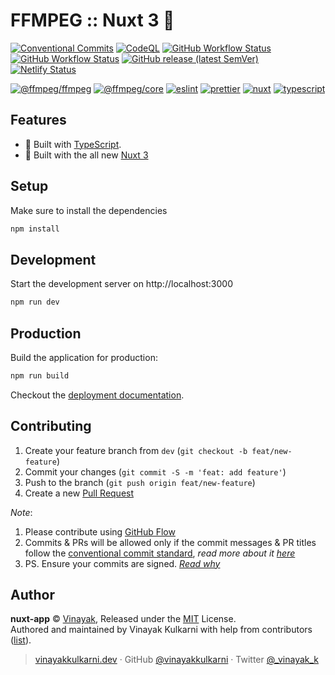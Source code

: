 # FFMPEG :: Nuxt 3 🕺

[![Conventional Commits](https://img.shields.io/badge/Conventional%20Commits-1.0.0-green.svg)](https://conventionalcommits.org)
[![CodeQL](https://img.shields.io/github/workflow/status/ffmpegwasm/nuxt-app/CodeQL?logo=github-actions&label=CodeQL)](https://github.com/ffmpegwasm/nuxt-app/actions/workflows/codeql.yml)
[![GitHub Workflow Status](https://img.shields.io/github/workflow/status/ffmpegwasm/nuxt-app/ci?logo=github-actions)](https://github.com/ffmpegwasm/nuxt-app/actions/workflows/ci.yml)
[![GitHub Workflow Status](https://img.shields.io/github/workflow/status/ffmpegwasm/nuxt-app/Ship%20js%20trigger?label=⛴%20Ship.js%20trigger)](https://github.com/ffmpegwasm/nuxt-app/actions/workflows/shipjs-trigger.yml)
[![GitHub release (latest SemVer)](https://img.shields.io/github/v/release/ffmpegwasm/nuxt-app?sort=semver&logo=github)](https://github.com/ffmpegwasm/nuxt-app/releases)
[![Netlify Status](https://img.shields.io/netlify/cf1e046d-7a81-425a-814c-4015370e9426?logo=netlify)](https://app.netlify.com/sites/ffmpegwasm-nuxt/deploys)

[![@ffmpeg/ffmpeg](https://img.shields.io/github/package-json/dependency-version/ffmpegwasm/nuxt-app/@ffmpeg/ffmpeg?logo=ffmpeg)](https://ffmpegwasm.netlify.app/)
[![@ffmpeg/core](https://img.shields.io/github/package-json/dependency-version/ffmpegwasm/nuxt-app/dev/@ffmpeg/core?logo=ffmpeg)](https://ffmpegwasm.netlify.app/)
[![eslint](https://img.shields.io/github/package-json/dependency-version/ffmpegwasm/nuxt-app/dev/eslint?logo=eslint)](https://eslint.org/)
[![prettier](https://img.shields.io/github/package-json/dependency-version/ffmpegwasm/nuxt-app/dev/prettier?logo=prettier)](https://prettier.io/)
[![nuxt](https://img.shields.io/github/package-json/dependency-version/ffmpegwasm/nuxt-app/dev/nuxt3?logo=nuxt.js)](https://v3.nuxtjs.org/)
[![typescript](https://img.shields.io/github/package-json/dependency-version/ffmpegwasm/nuxt-app/dev/typescript?logo=TypeScript)](https://www.typescriptlang.org/)

## Features

- 💪 Built with [TypeScript](https://www.typescriptlang.org/).
- 🌠 Built with the all new [Nuxt 3](https://v3.nuxtjs.org/)

## Setup

Make sure to install the dependencies

```bash
npm install
```

## Development

Start the development server on http://localhost:3000

```bash
npm run dev
```

## Production

Build the application for production:

```bash
npm run build
```

Checkout the [deployment documentation](https://v3.nuxtjs.org/docs/deployment).

## Contributing

1. Create your feature branch from `dev` (`git checkout -b feat/new-feature`)
2. Commit your changes (`git commit -S -m 'feat: add feature'`)
3. Push to the branch (`git push origin feat/new-feature`)
4. Create a new [Pull Request](https://github.com/ffmpegwasm/nuxt-app/compare)

_Note_:

1. Please contribute using [GitHub Flow](https://web.archive.org/web/20191104103724/https://guides.github.com/introduction/flow/)
2. Commits & PRs will be allowed only if the commit messages & PR titles follow the [conventional commit standard](https://www.conventionalcommits.org/), _read more about it [here](https://github.com/conventional-changelog/commitlint/tree/master/%40commitlint/config-conventional#type-enum)_
3. PS. Ensure your commits are signed. _[Read why](https://withblue.ink/2020/05/17/how-and-why-to-sign-git-commits.html)_

## Author

**nuxt-app** &copy; [Vinayak](https://vinayakkulkarni.dev), Released under the [MIT](./LICENSE) License.<br>
Authored and maintained by Vinayak Kulkarni with help from contributors ([list](https://github.com/ffmpegwasm/nuxt-app/graphs/contributors)).

> [vinayakkulkarni.dev](https://vinayakkulkarni.dev) · GitHub [@vinayakkulkarni](https://github.com/vinayakkulkarni) · Twitter [@\_vinayak_k](https://twitter.com/_vinayak_k)

